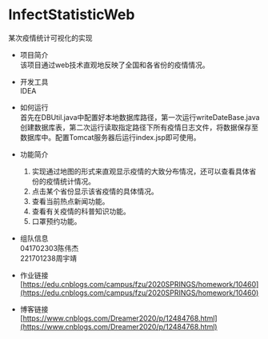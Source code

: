 # InfectStatisticWeb
某次疫情统计可视化的实现

* 项目简介  
该项目通过web技术直观地反映了全国和各省份的疫情情况。

* 开发工具  
IDEA

* 如何运行  
首先在DBUtil.java中配置好本地数据库路径，第一次运行writeDateBase.java创建数据库表，第二次运行读取指定路径下所有疫情日志文件，将数据保存至数据库中。配置Tomcat服务器后运行index.jsp即可使用。

* 功能简介
    1. 实现通过地图的形式来直观显示疫情的大致分布情况，还可以查看具体省份的疫情统计情况。
    2. 点击某个省份显示该省疫情的具体情况。
    3. 查看当前热点新闻功能。
    4. 查看有关疫情的科普知识功能。
    5. 口罩预约功能。

* 组队信息  
041702303陈伟杰  
221701238周宇靖

* 作业链接  
[https://edu.cnblogs.com/campus/fzu/2020SPRINGS/homework/10460](https://edu.cnblogs.com/campus/fzu/2020SPRINGS/homework/10460)

* 博客链接  
[https://www.cnblogs.com/Dreamer2020/p/12484768.html](https://www.cnblogs.com/Dreamer2020/p/12484768.html)
